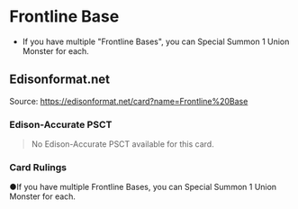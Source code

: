 # Frontline Base

*   If you have multiple "Frontline Bases", you can Special Summon 1 Union Monster for each.

## Edisonformat.net

Source: https://edisonformat.net/card?name=Frontline%20Base

### Edison-Accurate PSCT

> No Edison-Accurate PSCT available for this card.

### Card Rulings

●If you have multiple Frontline Bases, you can Special Summon 1 Union Monster for each.
            